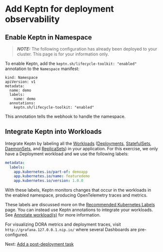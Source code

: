 # Add Keptn for deployment observability

## Enable Keptn in Namespace

> **_NOTE:_** The following configuration has already been deployed to your cluster. This page is for your information only.

To enable Keptn, add the `keptn.sh/lifecycle-toolkit: "enabled"` annotation
to the `Namespace` manifest:

```
kind: Namespace
apiVersion: v1
metadata:
  name: demo
  labels:
    name: demo
  annotations:
    keptn.sh/lifecycle-toolkit: "enabled"
```
This annotation tells the webhook to handle the namespace.

## Integrate Keptn into Workloads

Integrate Keptn by labeling all the
[Workloads](https://kubernetes.io/docs/concepts/workloads/)
([Deployments](https://kubernetes.io/docs/concepts/workloads/controllers/deployment/),
[StatefulSets](https://kubernetes.io/docs/concepts/workloads/controllers/statefulset/),
[DaemonSets](https://kubernetes.io/docs/concepts/workloads/controllers/daemonset/),
and
[ReplicaSets](https://kubernetes.io/docs/concepts/workloads/controllers/replicaset/))
in your application.
For this exercise, we only have a Deployment workload
and we use the following labels:

```yaml
metadata:
  labels:
    app.kubernetes.io/part-of: demoapp
    app.kubernetes.io/name: featuredemo
    app.kubernetes.io/version: 1.0.0
```

With these labels, Keptn monitors changes that occur in the workloads
in the enabled namespace,
producing OpenTelemetry traces and metrics. 

These labels are discussed more on the
[Recommended Kubernetes Labels](https://kubernetes.io/docs/concepts/overview/working-with-objects/common-labels/#labels) page.
You can instead use Keptn annotations to integrate your workloads.
See
[Annotate workload(s)](https://lifecycle.keptn.sh/docs/implementing/integrate/#annotate-workloads)
for more information.

For visualizing DORA metrics and deployment traces,
visit `http://grafana.127.0.0.1.nip.io/`
where several Dashboards are pre-configured.

Next: [Add a post-deployment task](post_deployment.md)


